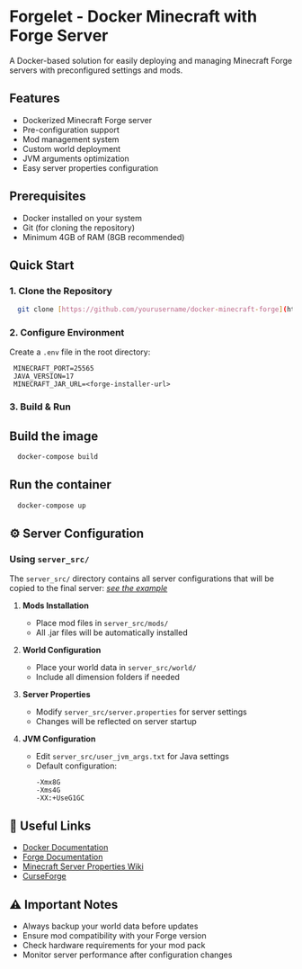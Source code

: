 # Forgelet - Docker Minecraft with Forge Server

A Docker-based solution for easily deploying and managing 
Minecraft Forge servers with preconfigured settings and mods.

## Features
- Dockerized Minecraft Forge server
- Pre-configuration support
- Mod management system
- Custom world deployment
- JVM arguments optimization
- Easy server properties configuration

## Prerequisites
- Docker installed on your system
- Git (for cloning the repository)
- Minimum 4GB of RAM (8GB recommended)

## Quick Start

### 1. Clone the Repository
```bash
  git clone [https://github.com/yourusername/docker-minecraft-forge](https://github.com/yourusername/docker-minecraft-forge) cd docker-minecraft-forge
```

### 2. Configure Environment
Create a `.env` file in the root directory:
```env
 MINECRAFT_PORT=25565 
 JAVA_VERSION=17 
 MINECRAFT_JAR_URL=<forge-installer-url>
```

### 3. Build & Run

## Build the image
```bash
  docker-compose build
```
## Run the container
```bash
  docker-compose up
```

## ⚙️ Server Configuration

### Using `server_src/`
The `server_src/` directory contains all server configurations that will be copied to the final server:
_[see the example](https://github.com/theboshy/Forgelet/tree/main/example/server_src)_
1. **Mods Installation**
    - Place mod files in `server_src/mods/`
    - All .jar files will be automatically installed

2. **World Configuration**
    - Place your world data in `server_src/world/`
    - Include all dimension folders if needed

3. **Server Properties**
    - Modify `server_src/server.properties` for server settings
    - Changes will be reflected on server startup

4. **JVM Configuration**
    - Edit `server_src/user_jvm_args.txt` for Java settings
    - Default configuration:
      ```
      -Xmx8G
      -Xms4G
      -XX:+UseG1GC
      ```

## 🔗 Useful Links
- [Docker Documentation](https://docs.docker.com/)
- [Forge Documentation](https://docs.minecraftforge.net/)
- [Minecraft Server Properties Wiki](https://minecraft.fandom.com/wiki/Server.properties)
- [CurseForge](https://www.curseforge.com/minecraft/mc-mods)

## ⚠️ Important Notes
- Always backup your world data before updates
- Ensure mod compatibility with your Forge version
- Check hardware requirements for your mod pack
- Monitor server performance after configuration changes
